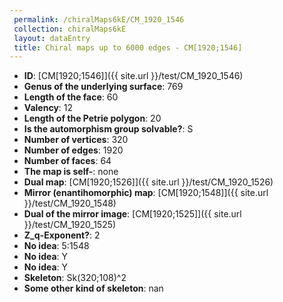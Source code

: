 ```yaml
--- 
 permalink: /chiralMaps6kE/CM_1920_1546 
 collection: chiralMaps6kE
 layout: dataEntry
 title: Chiral maps up to 6000 edges - CM[1920;1546]
---
```


- **ID**: [CM[1920;1546]]({{ site.url }}/test/CM_1920_1546)
- **Genus of the underlying surface**: 769
- **Length of the face**: 60
- **Valency**: 12
- **Length of the Petrie polygon**: 20
- **Is the automorphism group solvable?**: S
- **Number of vertices**: 320
- **Number of edges**: 1920
- **Number of faces**: 64
- **The map is self-**: none
- **Dual map**: [CM[1920;1526]]({{ site.url }}/test/CM_1920_1526)
- **Mirror (enantihomorphic) map**: [CM[1920;1548]]({{ site.url }}/test/CM_1920_1548)
- **Dual of the mirror image**: [CM[1920;1525]]({{ site.url }}/test/CM_1920_1525)
- **Z_q-Exponent?**: 2
- **No idea**:  5:1548
- **No idea**: Y
- **No idea**: Y
- **Skeleton**: Sk(320;108)^2
- **Some other kind of skeleton**: nan
